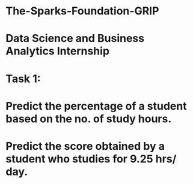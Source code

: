# The-Sparks-Foundation-GRIP
# Data Science and Business Analytics Internship
# Task 1: 
# Predict the percentage of a student based on the no. of study hours.
# Predict the score obtained by a student who studies for 9.25 hrs/ day.
